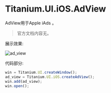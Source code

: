 # Titanium.UI.iOS.AdView

AdView用于Apple iAds 。

> 官方文档内容无。

展示效果:

![ad_view](http://image.happysoft.cc/image/45/titanium_ui_ios_ad_view.gif)

代码部分:

```javascript
win = Titanium.UI.createWindow();
ad_view = Titanium.UI.iOS.createAdView();
win.add(ad_view);
win.open();
```